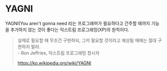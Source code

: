 # YAGNI

YAGNI(You aren't gonna need it)는 프로그래머가 필요하다고 간주할 때까지 기능을 추가하지 않는 것이 좋다는 익스트림 프로그래밍(XP)의 원칙이다.

> 실제로 필요할 때 무조건 구현하되, 그저 필요할 것이라고 예상될 때에는 절대 구현하지 말라.  
> \- Ron Jeffries, 익스트림 프로그래밍 창시자
>
> <https://ko.wikipedia.org/wiki/YAGNI>
